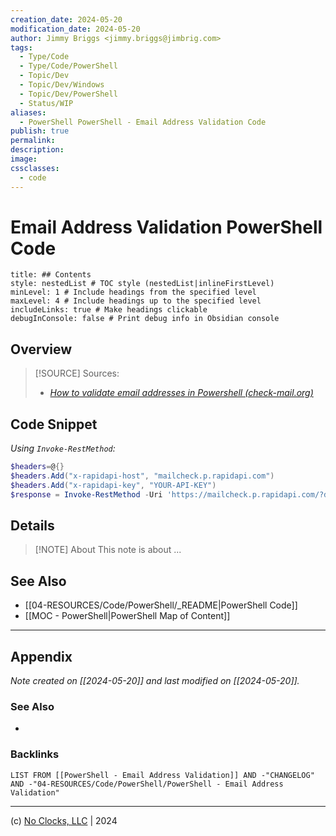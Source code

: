 ```yaml
---
creation_date: 2024-05-20
modification_date: 2024-05-20
author: Jimmy Briggs <jimmy.briggs@jimbrig.com>
tags:
  - Type/Code
  - Type/Code/PowerShell
  - Topic/Dev
  - Topic/Dev/Windows
  - Topic/Dev/PowerShell
  - Status/WIP
aliases:
  - PowerShell PowerShell - Email Address Validation Code
publish: true
permalink:
description:
image:
cssclasses:
  - code
---
```


# Email Address Validation PowerShell Code

```table-of-contents
title: ## Contents 
style: nestedList # TOC style (nestedList|inlineFirstLevel)
minLevel: 1 # Include headings from the specified level
maxLevel: 4 # Include headings up to the specified level
includeLinks: true # Make headings clickable
debugInConsole: false # Print debug info in Obsidian console
```

## Overview

> [!SOURCE] Sources:
> - *[How to validate email addresses in Powershell (check-mail.org)](https://check-mail.org/sample-code/validate-email-and-block-disposable-email-in-powershell/)*

## Code Snippet

*Using `Invoke-RestMethod`:*

```powershell
$headers=@{}
$headers.Add("x-rapidapi-host", "mailcheck.p.rapidapi.com")
$headers.Add("x-rapidapi-key", "YOUR-API-KEY")
$response = Invoke-RestMethod -Uri 'https://mailcheck.p.rapidapi.com/?domain=EMAIL-OR-DOMAIN' -Method GET -Headers $headers
```

## Details

> [!NOTE] About
> This note is about ...

## See Also

- [[04-RESOURCES/Code/PowerShell/_README|PowerShell Code]]
- [[MOC - PowerShell|PowerShell Map of Content]]

***

## Appendix

*Note created on [[2024-05-20]] and last modified on [[2024-05-20]].*

### See Also

- 

### Backlinks

```dataview
LIST FROM [[PowerShell - Email Address Validation]] AND -"CHANGELOG" AND -"04-RESOURCES/Code/PowerShell/PowerShell - Email Address Validation"
```

***

(c) [No Clocks, LLC](https://github.com/noclocks) | 2024